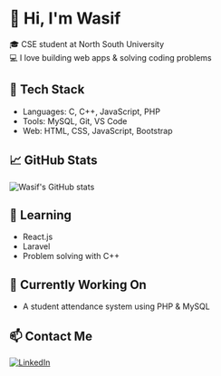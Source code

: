 # 👋 Hi, I'm Wasif

🎓 CSE student at North South University   
💻 I love building web apps & solving coding problems

## 🔧 Tech Stack
- Languages: C, C++, JavaScript, PHP
- Tools: MySQL, Git, VS Code
- Web: HTML, CSS, JavaScript, Bootstrap

## 📈 GitHub Stats
![Wasif's GitHub stats](https://github-readme-stats.vercel.app/api?username=wasifdev&show_icons=true&theme=tokyonight)

## 🧠 Learning
- React.js
- Laravel
- Problem solving with C++

## 🌱 Currently Working On
- A student attendance system using PHP & MySQL

## 📫 Contact Me
[![LinkedIn](https://img.shields.io/badge/LinkedIn-blue?logo=linkedin)](https://linkedin.com/in/your-profile)
